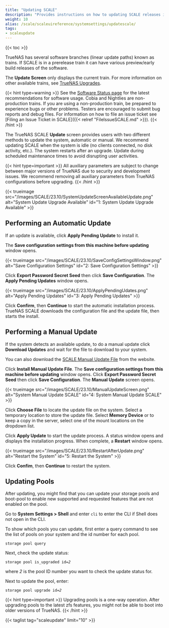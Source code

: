```yaml
---
title: "Updating SCALE"
description: "Provides instructions on how to updating SCALE releases in the UI."
weight: 10
alias: /scale/scaleuireference/systemsettings/updatescale/
tags:
- scaleupdate
---
```


{{< toc >}}

TrueNAS has several software branches (linear update paths) known as trains. If SCALE is in a prerelease train it can have various preview/early build releases of the software. 

The **Update Screen** only displays the current train. For more information on other available trains, see [TrueNAS Upgrades](https://www.truenas.com/docs/truenasupgrades/).

{{< hint type=warning >}}
See the [Software Status page](https://www.truenas.com/software-status/) for the latest recommendations for software usage.
Cobia and Nightlies are non-production trains.
If you are using a non-production train, be prepared to experience bugs or other problems.
Testers are encouraged to submit bug reports and debug files. 
For information on how to file an issue ticket see [Filing an Issue Ticket in SCALE]({{< relref "FileIssueSCALE.md" >}}).
{{< /hint >}}

The TrueNAS SCALE **Update** screen provides users with two different methods to update the system, automatic or manual. 
We recommend updating SCALE when the system is idle (no clients connected, no disk activity, etc.). 
The system restarts after an upgrade. 
Update during scheduled maintenance times to avoid disrupting user activities.

{{< hint type=important >}}
All auxiliary parameters are subject to change between major versions of TrueNAS due to security and development issues. 
We recommend removing all auxiliary parameters from TrueNAS configurations before upgrading.
{{< /hint >}}

{{< trueimage src="/images/SCALE/23.10/SystemUpdateScreenAvailableUpdate.png" alt="System Update Upgrade Available" id="1: System Update Upgrade Available" >}}

## Performing an Automatic Update

If an update is available, click **Apply Pending Update** to install it. 

The **Save configuration settings from this machine before updating** window opens.

{{< trueimage src="/images/SCALE/23.10/SaveConfigSettingsWindow.png" alt="Save Configuration Settings" id="2: Save Configuration Settings" >}}

Click **Export Password Secret Seed** then click **Save Configuration**. 
The **Apply Pending Updates** window opens. 

{{< trueimage src="/images/SCALE/23.10/ApplyPendingUdates.png" alt="Apply Pending Updates" id="3: Apply Pending Updates" >}}

Click **Confirm**, then **Continue** to start the automatic installation process. 
TrueNAS SCALE downloads the configuration file and the update file, then starts the install. 

## Performing a Manual Update

If the system detects an available update, to do a manual update click **Download Updates** and wait for the file to download to your system. 

You can also download the [SCALE Manual Update File](https://www.truenas.com/download-truenas-scale/) from the website.

Click **Install Manual Update File**. 
The **Save configuration settings from this machine before updating** window opens. 
Click **Export Password Secret Seed** then click **Save Configuration**. 
The **Manual Update** screen opens. 

{{< trueimage src="/images/SCALE/23.10/ManualUpdateScreen.png" alt="System Manual Update SCALE" id="4: System Manual Update SCALE" >}}

Click **Choose File** to locate the update file on the system. 
Select a temporary location to store the update file. Select **Memory Device** or to keep a copy in the server, select one of the mount locations on the dropdown list.

Click **Apply Update** to start the update process. A status window opens and displays the installation progress. When complete, a **Restart** window opens. 

{{< trueimage src="/images/SCALE/23.10/RestartAfterUpdate.png" alt="Restart the System" id="5: Restart the System" >}}

Click **Confim**, then **Continue** to restart the system.

## Updating Pools

After updating, you might find that you can update your storage pools and boot-pool to enable new supported and requested features that are not enabled on the pool.

Go to **System Settings > Shell** and enter `cli`  to enter the CLI if Shell does not open in the CLI.

To show which pools you can update, first enter a query command to see the list of pools on your system and the id number for each pool.

`storage pool query`

Next, check the update status:

<code>storage pool is_upgraded id=<i>2</i></code>

where *2* is the pool ID number you want to check the update status for.

Next to update the pool, enter:

<code>storage pool upgrade id=<i>2</i></code>

{{< hint type=important >}}
Upgrading pools is a one-way operation. After upgrading pools to the latest zfs features, you might not be able to boot into older versions of TrueNAS.
{{< /hint >}}

{{< taglist tag="scaleupdate" limit="10" >}}
